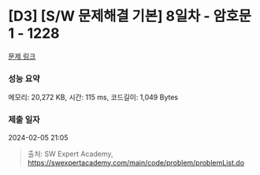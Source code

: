 # [D3] [S/W 문제해결 기본] 8일차 - 암호문1 - 1228 

[문제 링크](https://swexpertacademy.com/main/code/problem/problemDetail.do?contestProbId=AV14w-rKAHACFAYD) 

### 성능 요약

메모리: 20,272 KB, 시간: 115 ms, 코드길이: 1,049 Bytes

### 제출 일자

2024-02-05 21:05



> 출처: SW Expert Academy, https://swexpertacademy.com/main/code/problem/problemList.do